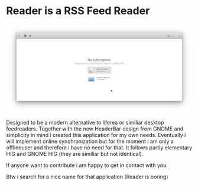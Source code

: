 Reader is a RSS Feed Reader
===========================

![](media/welcome.png)

Designed to be a modern alternative to liferea or similiar desktop feedreaders.
Together with the new HeaderBar design from GNOME and simplicity in mind i
created this application for my own needs. Eventually i will implement online
synchronization but for the moment i am only a offlineuser and therefore
i have no need for that. It follows partly elementary HIG and GNOME HIG (they
are similiar but not identical).

If anyone want to contribute i am happy to get in contact with you.

Btw i search for a nice name for that application (Reader is boring)
